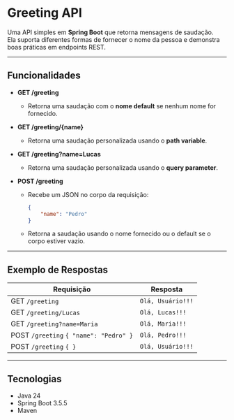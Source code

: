 # Greeting API

Uma API simples em **Spring Boot** que retorna mensagens de saudação.  
Ela suporta diferentes formas de fornecer o nome da pessoa e demonstra boas práticas em endpoints REST.

---

## Funcionalidades

- **GET /greeting**
    - Retorna uma saudação com o **nome default** se nenhum nome for fornecido.

- **GET /greeting/{name}**
    - Retorna uma saudação personalizada usando o **path variable**.

- **GET /greeting?name=Lucas**
    - Retorna uma saudação personalizada usando o **query parameter**.

- **POST /greeting**
    - Recebe um JSON no corpo da requisição:
      ```json
      {
          "name": "Pedro"
      }
      ```
    - Retorna a saudação usando o nome fornecido ou o default se o corpo estiver vazio.

---

## Exemplo de Respostas

| Requisição                             | Resposta                |
|----------------------------------------|-------------------------|
| GET `/greeting`                        | `Olá, Usuário!!!`       |
| GET `/greeting/Lucas`                  | `Olá, Lucas!!!`         |
| GET `/greeting?name=Maria`             | `Olá, Maria!!!`         |
| POST `/greeting` `{ "name": "Pedro" }` | `Olá, Pedro!!!`         |
| POST `/greeting` `{ }`                 | `Olá, Usuário!!!`       |

---

## Tecnologias

- Java 24
- Spring Boot 3.5.5
- Maven
